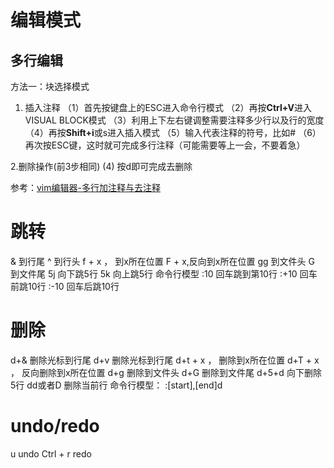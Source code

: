 
# 编辑模式

## 多行编辑

方法一：块选择模式
1. 插入注释
（1）首先按键盘上的ESC进入命令行模式
（2）再按**Ctrl+V**进入VISUAL BLOCK模式
（3）利用上下左右键调整需要注释多少行以及行的宽度
（4）再按**Shift+i**或s进入插入模式
（5）输入代表注释的符号，比如#
（6）再次按ESC键，这时就可完成多行注释（可能需要等上一会，不要着急）

2.删除操作(前3步相同)
 (4) 按d即可完成去删除



参考：[vim编辑器-多行加注释与去注释](https://blog.csdn.net/step_ma/article/details/76474864)

# 跳转
& 到行尾
^ 到行头
f + x ， 到x所在位置
F + x,反向到x所在位置
gg 到文件头
G 到文件尾
5j 向下跳5行
5k 向上跳5行
命令行模型
:10 回车跳到第10行
:+10 回车前跳10行
:-10 回车后跳10行

# 删除
d+&  删除光标到行尾
d+v  删除光标到行尾
d+t + x ， 删除到x所在位置
d+T + x ， 反向删除到x所在位置
d+g 删除到文件头
d+G 删除到文件尾
d+5+d 向下删除5行
dd或者D 删除当前行
命令行模型： :[start],[end]d

# undo/redo
u  undo 
Ctrl + r redo




